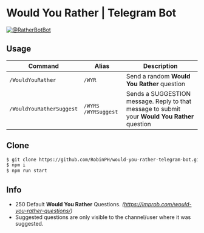 # Would You Rather | Telegram Bot

[![@RatherBotBot](https://i.imgur.com/sFWzmgz.png)](https://t.me/RatherBotBot)

## Usage
| Command                 | Alias      | Description                                                                                             |
| -------------------- | --------- | ------------------------------------------------------------------------------------------------------- |
| `/WouldYouRather`         | `/WYR`  | Send a random **Would You Rather** question                          |
| `/WouldYouRatherSuggest`  | `/WYRS /WYRSuggest`  | Sends a SUGGESTION message. Reply to that message to submit your **Would You Rather** question                                               |

## Clone
```sh
$ git clone https://github.com/RobinPH/would-you-rather-telegram-bot.git
$ npm i
$ npm run start
```

## Info
- 250 Default **Would You Rather** Questions. _(https://improb.com/would-you-rather-questions/)_
 - Suggested questions are only visible to the channel/user where it was suggested.

